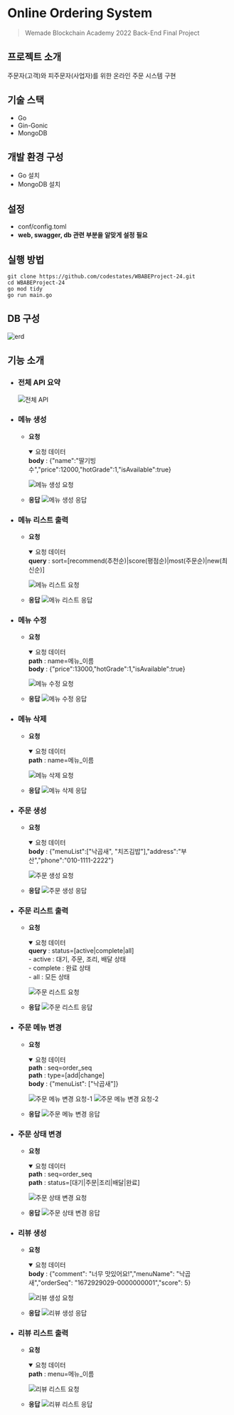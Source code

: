 # Online Ordering System
> Wemade Blockchain Academy 2022 Back-End Final Project

## 프로젝트 소개
주문자(고객)와 피주문자(사업자)를 위한 온라인 주문 시스템 구현

## 기술 스택
- Go
- Gin-Gonic
- MongoDB

## 개발 환경 구성
- Go 설치
- MongoDB 설치

## 설정
- conf/config.toml
- **web, swagger, db 관련 부분을 알맞게 설정 필요**

## 실행 방법
```
git clone https://github.com/codestates/WBABEProject-24.git
cd WBABEProject-24
go mod tidy
go run main.go
```

## DB 구성
![erd](https://user-images.githubusercontent.com/115597002/209469922-4c4f85fe-3065-4417-8754-569d51c6742d.PNG)

## 기능 소개
- ### 전체 API 요약
    ![전체 API](https://user-images.githubusercontent.com/115597002/210808682-f442d425-a38c-4d7f-bb0e-b85733353e3c.png)

- ### 메뉴 생성
  - **요청**
    <details open>
        <summary>요청 데이터</summary>
        <b>body</b> : {"name":"딸기빙수","price":12000,"hotGrade":1,"isAvailable":true}
    </details>

    ![메뉴 생성 요청](https://user-images.githubusercontent.com/115597002/210808958-e8c0c4bb-c12a-4f4d-b3c9-363a7f5b3343.png)
  - **응답**
    ![메뉴 생성 응답](https://user-images.githubusercontent.com/115597002/210808972-e4584eea-2b97-40cb-8158-90c156348464.png)

- ### 메뉴 리스트 출력
  - **요청**
    <details open>
        <summary>요청 데이터</summary>
        <b>query</b> : sort=[recommend(추천순)|score(평점순)|most(주문순)|new(최신순)]
    </details>

    ![메뉴 리스트 요청](https://user-images.githubusercontent.com/115597002/210808851-d5551720-96d6-4f32-aa99-95e1091448c4.png)
  - **응답**
    ![메뉴 리스트 응답](https://user-images.githubusercontent.com/115597002/210808875-6d6eef1a-aece-47c4-b6f7-73faaeaf7f82.png)

- ### 메뉴 수정
  - **요청**
    <details open>
        <summary>요청 데이터</summary>
        <b>path</b> : name=메뉴_이름<br>
        <b>body</b> : {"price":13000,"hotGrade":1,"isAvailable":true}
    </details>

    ![메뉴 수정 요청](https://user-images.githubusercontent.com/115597002/210809016-e052b09c-d0fc-4979-8778-10919d98738f.png)
  - **응답**
    ![메뉴 수정 응답](https://user-images.githubusercontent.com/115597002/210809035-7021ecad-9695-44f0-8b2b-767f6a1bb643.png)

- ### 메뉴 삭제
  - **요청**
    <details open>
        <summary>요청 데이터</summary>
        <b>path</b> : name=메뉴_이름
    </details>

    ![메뉴 삭제 요청](https://user-images.githubusercontent.com/115597002/210809079-3f23f968-7429-462d-9077-7150813ae906.png)
  - **응답**
    ![메뉴 삭제 응답](https://user-images.githubusercontent.com/115597002/210809100-e6a391dd-34f5-45db-ade9-94d003a7724c.png)

- ### 주문 생성
  - **요청**
    <details open>
        <summary>요청 데이터</summary>
        <b>body</b> : {"menuList":["낙곱새", "치즈김밥"],"address":"부산","phone":"010-1111-2222"}
    </details>

    ![주문 생성 요청](https://user-images.githubusercontent.com/115597002/210809185-5b2fa979-6a0e-4559-9db4-270372e9ef71.png)
  - **응답**
    ![주문 생성 응답](https://user-images.githubusercontent.com/115597002/210809201-ef82c819-34a3-45d0-b591-aeb4fccba2b7.png)

- ### 주문 리스트 출력
  - **요청**
    <details open>
        <summary>요청 데이터</summary>
        <b>query</b> : status=[active|complete|all]<br>
        - active : 대기, 주문, 조리, 배달 상태<br>
        - complete : 완료 상태<br>
        - all : 모든 상태
    </details>

    ![주문 리스트 요청](https://user-images.githubusercontent.com/115597002/210809147-1a4b4ca8-b600-4472-b0b3-0fe98a322a1a.png)
  - **응답**
    ![주문 리스트 응답](https://user-images.githubusercontent.com/115597002/210809158-fd9a8ae2-128d-4375-a2ad-6a52420bd4d1.png)

- ### 주문 메뉴 변경
  - **요청**
    <details open>
        <summary>요청 데이터</summary>
        <b>path</b> : seq=order_seq<br>
        <b>path</b> : type=[add|change]<br>
        <b>body</b> : {"menuList": ["낙곱새"]}
    </details>

    ![주문 메뉴 변경 요청-1](https://user-images.githubusercontent.com/115597002/210809238-be291a78-0f7a-4dc1-9dcf-6fc049eba768.png)
    ![주문 메뉴 변경 요청-2](https://user-images.githubusercontent.com/115597002/210809250-f4ad1421-fe4a-4005-bbc1-97a86f2d9812.png)
  - **응답**
    ![주문 메뉴 변경 응답](https://user-images.githubusercontent.com/115597002/210809258-5c274ca0-13c0-469d-8a20-a75d93d23f4a.png)

- ### 주문 상태 변경
  - **요청**
    <details open>
        <summary>요청 데이터</summary>
        <b>path</b> : seq=order_seq<br>
        <b>path</b> : status=[대기|주문|조리|배달|완료]
    </details>

    ![주문 상태 변경 요청](https://user-images.githubusercontent.com/115597002/210809266-f43b647e-0c85-41d0-a6b4-8d5cb5291c58.png)
  - **응답**
    ![주문 상태 변경 응답](https://user-images.githubusercontent.com/115597002/210809285-d9b484a6-efe2-4ce1-86c7-6f7584ca1c91.png)

- ### 리뷰 생성
  - **요청**
    <details open>
        <summary>요청 데이터</summary>
        <b>body</b> : {"comment": "너무 맛있어요!","menuName": "낙곱새","orderSeq": "1672929029-0000000001","score": 5}
    </details>

    ![리뷰 생성 요청](https://user-images.githubusercontent.com/115597002/210809375-994ad4b5-c659-4a12-8188-f1f2a7cba65e.png)
  - **응답**
    ![리뷰 생성 응답](https://user-images.githubusercontent.com/115597002/210809399-7d79e312-e759-464d-88ef-03999315fdea.png)

- ### 리뷰 리스트 출력
  - **요청**
    <details open>
        <summary>요청 데이터</summary>
        <b>path</b> : menu=메뉴_이름
    </details>

    ![리뷰 리스트 요청](https://user-images.githubusercontent.com/115597002/210809348-c12e91de-fce0-427a-8be2-8f19d0afa072.png)
  - **응답**
    ![리뷰 리스트 응답](https://user-images.githubusercontent.com/115597002/210809358-570db165-93f9-41a9-8e25-0a2a61fb7c0d.png)
